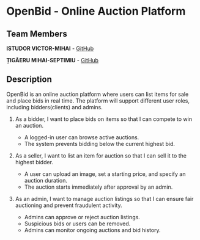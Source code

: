 # OpenBid - Online Auction Platform

##  Team Members
**ISTUDOR VICTOR-MIHAI** - [GitHub](https://github.com/istudormihai)

**ȚIGĂERU MIHAI-SEPTIMIU** - [GitHub](https://github.com/septimium)

## Description
OpenBid is an online auction platform where users can list items for sale and place bids in real time. The platform will support different user roles, including bidders(clients) and admins.

1. As a bidder, I want to place bids on items so that I can compete to win an auction.

   - A logged-in user can browse active auctions.
   - The system prevents bidding below the current highest bid.

2. As a seller, I want to list an item for auction so that I can sell it to the highest bidder.

   - A user can upload an image, set a starting price, and specify an auction duration.
   - The auction starts immediately after approval by an admin.

3. As an admin, I want to manage auction listings so that I can ensure fair auctioning and prevent fraudulent activity.

   - Admins can approve or reject auction listings.
   - Suspicious bids or users can be removed.
   - Admins can monitor ongoing auctions and bid history.
